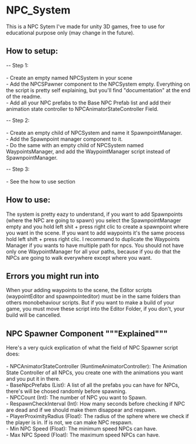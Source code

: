 # NPC_System

This is a NPC Sytem I've made for unity 3D games, free to use for educational purpose only (may change in the future).

## How to setup:

-- Step 1:
<br/>
    <br/> - Create an empty named NPCSystem in your scene
    <br/> - Add the NPCSPawner component to the NPCSystem empty. Everything on the script is pretty self explaining, but you'll find "documentation" at the end of the readme.
    <br/> - Add all your NPC prefabs to the Base NPC Prefab list and add their animation state controller to NPCAnimatorStateController Field.

-- Step 2:
<br/>
    <br/> - Create an empty child of NPCSystem and name it SpawnpointManager.
    <br/> - Add the Spawnpoint manager component to it.
    <br/> - Do the same with an empty child of NPCSystem named WaypointsManager, and add the WaypointManager script instead of SpawnpointManager. 

-- Step 3:
<br/>
    <br/> - See the how to use section


## How to use:

The system is pretty eazy to understand, if you want to add Spawnpoints (where the NPC are going to spawn) you select the SpawnpointManager empty and
you hold left shit + press right clic to create a spawnpoint where you want in the scene.
If you want to add waypoints it's the same process hold left shift + press right clic. I recommand to duplicate the Waypoints Manager if you wants to have
multiple path for npcs. You should not have only one WaypointManager for all your paths, because if you do that the NPCs are going to walk everywhere except
where you want.


## Errors you might run into

When your adding waypoints to the scene, the Editor scripts (waypointEditor and spawnpointeditor) must be in the same folders than others monobehaviour scripts.
But if you want to make a build of your game, you must move these script into the Editor Folder, if you don't, your build will be cancelled.


## NPC Spawner Component """Explained"""

Here's a very quick explication of what the field of NPC Spawner script does:
<br/>
<br/> - NPCAnimatorStateController (RuntimeAnimatorController): The Animation State Controller of all NPCs, you create one with the animations you want and you put it in there.
<br/> - BaseNpcPrefabs (List): A list of all the prefabs you can have for NPCs, there's will be chosed randomly before spawning.
<br/> - NPCCount (Int): The number of NPC you want to Spawn.
<br/> - RespawnCheckInterval (Int): How many seconds before checking if NPC are dead and if we should make them disappear and respawn.
<br/> - PlayerProximityRadius (Float): The radius of the sphere where we check if the player is in. If is not, we can make NPC respawn.
<br/> - Min NPC Speed (Float): The minimum speed NPCs can have.
<br/> - Max NPC Speed (Float): The maximum speed NPCs can have.
